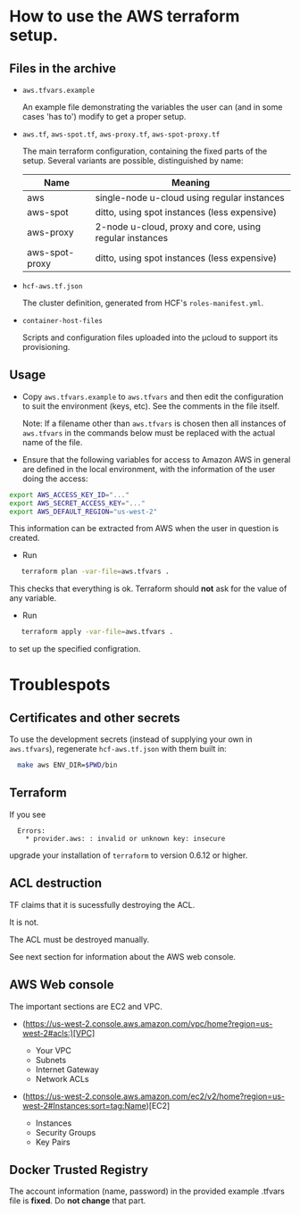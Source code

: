 # How to use the AWS terraform setup.

## Files in the archive

* `aws.tfvars.example`

  An example file demonstrating the variables the user can (and in
  some cases 'has to') modify to get a proper setup.

* `aws.tf`, `aws-spot.tf`, `aws-proxy.tf`, `aws-spot-proxy.tf`

  The main terraform configuration, containing the fixed parts of the
  setup. Several variants are possible, distinguished by name:

  Name | Meaning
  ---|---
  aws | single-node u-cloud using regular instances
  aws-spot | ditto, using spot instances (less expensive)
  aws-proxy | 2-node u-cloud, proxy and core, using regular instances
  aws-spot-proxy | ditto, using spot instances (less expensive)

* `hcf-aws.tf.json`

  The cluster definition, generated from HCF's `roles-manifest.yml`.

* `container-host-files`

  Scripts and configuration files uploaded into the µcloud to support
  its provisioning.

## Usage

* Copy `aws.tfvars.example` to `aws.tfvars` and then edit the
  configuration to suit the environment (keys, etc). See the
  comments in the file itself.

  Note: If a filename other than `aws.tfvars` is chosen then all
  instances of `aws.tfvars` in the commands below must be replaced
  with the actual name of the file.

* Ensure that the following variables for access to Amazon AWS in
  general are defined in the local environment, with the information
  of the user doing the access:

```bash
export AWS_ACCESS_KEY_ID="..." 
export AWS_SECRET_ACCESS_KEY="..."
export AWS_DEFAULT_REGION="us-west-2"
```

  This information can be extracted from AWS when the user in question
  is created.

* Run

```bash
   terraform plan -var-file=aws.tfvars .
```

  This checks that everything is ok. Terraform should __not__ ask for
  the value of any variable.

* Run

```bash
   terraform apply -var-file=aws.tfvars .
```

  to set up the specified configration.


# Troublespots

## Certificates and other secrets

To use the development secrets (instead of supplying your own in
`aws.tfvars`), regenerate `hcf-aws.tf.json` with them built in:

```bash
  make aws ENV_DIR=$PWD/bin
```

## Terraform

If you see

```
  Errors:
    * provider.aws: : invalid or unknown key: insecure
```

upgrade your installation of ```terraform``` to version 0.6.12 or
higher.

## ACL destruction

TF claims that it is sucessfully destroying the ACL.

It is not.

The ACL must be destroyed manually.

See next section for information about the AWS web console.

## AWS Web console

The important sections are EC2 and VPC.

   * (https://us-west-2.console.aws.amazon.com/vpc/home?region=us-west-2#acls:)[VPC]

      * Your VPC
      * Subnets
      * Internet Gateway
      * Network ACLs

   * (https://us-west-2.console.aws.amazon.com/ec2/v2/home?region=us-west-2#Instances:sort=tag:Name)[EC2]

      *	Instances
      *	Security Groups
      *	Key Pairs

## Docker Trusted Registry

The account information (name, password) in the provided example
.tfvars file is __fixed__. Do __not change__ that part.
